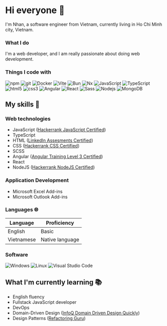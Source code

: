 # Hi everyone :wave:

I'm Nhan, a software engineer from Vietnam, currently living in Ho Chi Minh city, Vietnam.


### What I do

I'm a web developer, and I am really passionate about doing web development.


### Things I code with

<img alt="npm" src="https://img.shields.io/badge/NPM-CB3837?logo=npm&logoColor=white&style=for-the-badge" />
<img alt="git" src="https://img.shields.io/badge/Git-F05032?logo=git&logoColor=white&style=for-the-badge" />
<img alt="Docker" src="https://img.shields.io/badge/Docker-46a2f1?logo=docker&logoColor=white&style=for-the-badge" />
<img alt="Vite" src="https://img.shields.io/badge/Vite-BB2BF7?logo=vite&logoColor=white&style=for-the-badge" />
<img alt="Bun" src="https://img.shields.io/badge/Bun-F3E8D8?logo=bun&logoColor=white&style=for-the-badge" />
<img alt="Nx" src="https://img.shields.io/badge/Nx-132E52?logo=nx&logoColor=white&style=for-the-badge" />
<img alt="JavaScript" src="https://img.shields.io/badge/JavaScript-F7DF1E?logo=javascript&logoColor=black&style=for-the-badge" />
<img alt="TypeScript" src="https://img.shields.io/badge/TypeScript-3178C6?logo=typescript&logoColor=white&style=for-the-badge" />
<img alt="html5" src="https://img.shields.io/badge/HTML5-E34F26?logo=html5&logoColor=white&style=for-the-badge" />
<img alt="css3" src="https://img.shields.io/badge/CSS3-2F4BD8?logo=css3&logoColor=white&style=for-the-badge" />
<img alt="Angular" src="https://img.shields.io/badge/Angular-DD0031?logo=angular&logoColor=white&style=for-the-badge" />
<img alt="React" src="https://img.shields.io/badge/React-45b8d8?logo=react&logoColor=white&style=for-the-badge" />
<img alt="Sass" src="https://img.shields.io/badge/Sass-CC6699?logo=sass&logoColor=white&style=for-the-badge" />
<img alt="Nodejs" src="https://img.shields.io/badge/Nodejs-43853d?logo=Node.js&logoColor=white&style=for-the-badge" />
<img alt="MongoDB" src="https://img.shields.io/badge/MongoDB-13aa52?logo=mongodb&logoColor=white&style=for-the-badge" />


## My skills 📜

### Web technologies

- JavaScript ([Hackerrank JavaScript Certified](https://www.hackerrank.com/certificates/60f698cad89a))
- TypeScript
- HTML ([LinkedIn Assesments Certified](https://www.linkedin.com/skill-assessments/HTML/report/?lipi=urn%3Ali%3Apage%3Ad_flagship3_profile_view_base_skills_details%3BoRgA0Xe4RtSa9ML92eLX3Q%3D%3D))
- CSS ([Hackerrank CSS Certified](https://www.hackerrank.com/certificates/09e2b4f33366))
- SCSS
- Angular ([Angular Training Level 3 Certified](https://interstate21.com/certificate/?code=3L12N3J))
- React
- NodeJS ([Hackerrank NodeJS Certified](https://www.hackerrank.com/certificates/6d4a5c987a45?utm_medium=email&utm_source=mail_template_1393&utm_campaign=hrc_skills_certificate))

### Application Development

- Microsoft Excel Add-ins
- Microsoft Outlook Add-ins

### Languages 🌐

| Language   | Proficiency     |
| ---------- | --------------- |
| English    | Basic           |
| Vietnamese | Native language |

### Software

![Windows](https://img.shields.io/badge/Windows-45b8d8?logo=Windows&logoColor=white&style=for-the-badge)
![Linux](https://img.shields.io/badge/Linux-FCC624?logo=Linux&logoColor=black&style=for-the-badge)
![Visual Studio Code](https://img.shields.io/badge/VSCode-007ACC?logo=visualstudiocode&logoColor=white&style=for-the-badge)


## What I'm currently learning 📚

- English fluency
- Fullstack JavaScript developer
- DevOps
- Domain-Driven Design ([InfoQ Domain Driven Design Quickly](https://www.infoq.com/minibooks/domain-driven-design-quickly/))
- Design Patterns ([Refactoring Guru](https://refactoring.guru/design-patterns))

